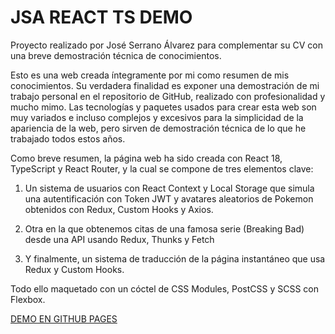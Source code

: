 # JSA REACT TS DEMO

Proyecto realizado por José Serrano Álvarez para complementar su CV con una breve demostración técnica de conocimientos.

Esto es una web creada íntegramente por mi como resumen de mis conocimientos. Su verdadera finalidad es exponer una demostración de mi trabajo personal en el repositorio de GitHub, realizado con profesionalidad y mucho mimo. Las tecnologías y paquetes usados para crear esta web son muy variados e incluso complejos y excesivos para la simplicidad de la apariencia de la web, pero sirven de demostración técnica de lo que he trabajado todos estos años.

Como breve resumen, la página web ha sido creada con React 18, TypeScript y React Router, y la cual se compone de tres elementos clave: 

1. Un sistema de usuarios con React Context y Local Storage que simula una autentificación con Token JWT y avatares aleatorios de Pokemon obtenidos con Redux, Custom Hooks y Axios.

2. Otra en la que obtenemos citas de una famosa serie (Breaking Bad) desde una API usando Redux, Thunks y Fetch

3. Y finalmente, un sistema de traducción de la página instantáneo que usa Redux y Custom Hooks. 

Todo ello maquetado con un cóctel de CSS Modules, PostCSS y SCSS con Flexbox.

[DEMO EN GITHUB PAGES](https://ingeniero92.github.io/jsa-react-ts-demo/)